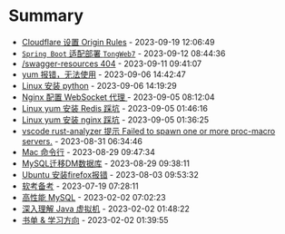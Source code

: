 # Summary

- [Cloudflare 设置 Origin Rules](https://github.com/zhangwt-cn/notes/issues/16) - 2023-09-19 12:06:49
- [`Spring Boot` 适配部署 `TongWeb7`](https://github.com/zhangwt-cn/notes/issues/15) - 2023-09-12 08:44:36
- [/swagger-resources 404](https://github.com/zhangwt-cn/notes/issues/14) - 2023-09-11 09:41:07
- [yum 报错，无法使用](https://github.com/zhangwt-cn/notes/issues/13) - 2023-09-06 14:42:47
- [Linux 安装 python](https://github.com/zhangwt-cn/notes/issues/12) - 2023-09-06 14:19:29
- [Nginx 配置 WebSocket 代理 ](https://github.com/zhangwt-cn/notes/issues/11) - 2023-09-05 08:12:04
- [Linux yum 安装 Redis 踩坑](https://github.com/zhangwt-cn/notes/issues/10) - 2023-09-05 01:46:16
- [Linux yum 安装 nginx 踩坑](https://github.com/zhangwt-cn/notes/issues/9) - 2023-09-05 01:36:25
- [vscode rust-analyzer 提示 Failed to spawn one or more proc-macro servers.](https://github.com/zhangwt-cn/notes/issues/8) - 2023-08-31 06:34:46
- [Mac 命令行](https://github.com/zhangwt-cn/notes/issues/7) - 2023-08-29 09:47:34
- [MySQL迁移DM数据库](https://github.com/zhangwt-cn/notes/issues/6) - 2023-08-29 09:38:11
- [Ubuntu 安装firefox报错](https://github.com/zhangwt-cn/notes/issues/5) - 2023-08-03 09:53:32
- [软考备考](https://github.com/zhangwt-cn/notes/issues/4) - 2023-07-19 07:28:11
- [高性能 MySQL](https://github.com/zhangwt-cn/notes/issues/1) - 2023-02-02 07:02:23
- [深入理解 Java 虚拟机](https://github.com/zhangwt-cn/notes/issues/2) - 2023-02-02 01:48:22
- [书单 & 学习方向](https://github.com/zhangwt-cn/notes/issues/3) - 2023-02-02 01:39:55
